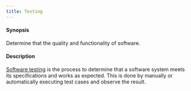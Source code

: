 ```yaml
---
title: Testing
---
```


#### Synopsis

Determine that the quality and functionality of software.

#### Description

[Software testing](http://en.wikipedia.org/wiki/Software_testing) is the process to determine
that a software system meets its specifications and works as expected. This is done by 
manually or automatically executing test cases and observe the result.

